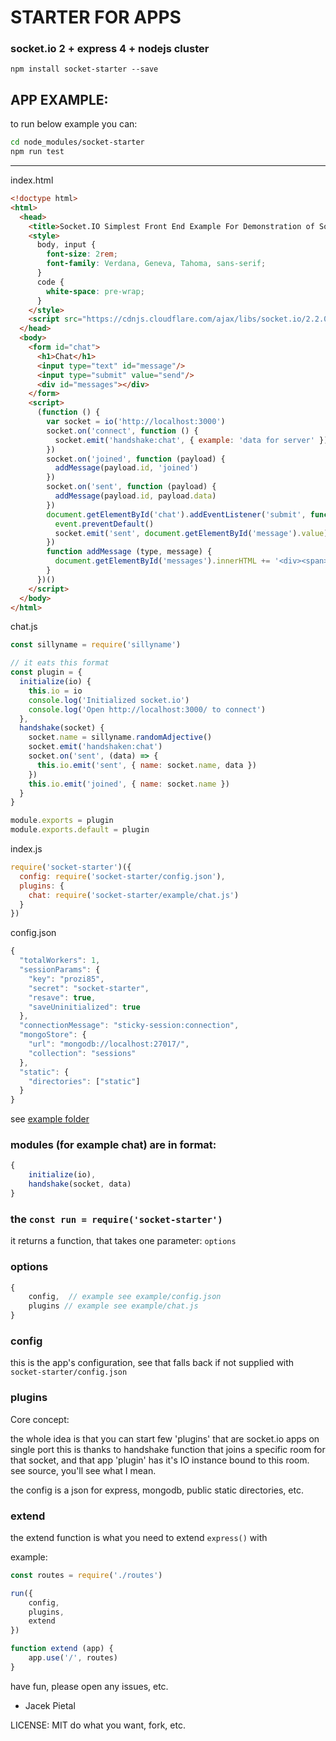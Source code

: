 # STARTER FOR APPS

### socket.io 2 + express 4 + nodejs cluster

`npm install socket-starter --save`

## APP EXAMPLE:

to run below example you can:

```bash
cd node_modules/socket-starter
npm run test
```

----

index.html
```html
<!doctype html>
<html>
  <head>
    <title>Socket.IO Simplest Front End Example For Demonstration of Socket-Starter</title>
    <style>
      body, input {
        font-size: 2rem;
        font-family: Verdana, Geneva, Tahoma, sans-serif;
      }
      code {
        white-space: pre-wrap;
      }
    </style>
    <script src="https://cdnjs.cloudflare.com/ajax/libs/socket.io/2.2.0/socket.io.js"></script>
  </head>
  <body>
    <form id="chat">
      <h1>Chat</h1>
      <input type="text" id="message"/>
      <input type="submit" value="send"/>
      <div id="messages"></div>
    </form>
    <script>
      (function () {
        var socket = io('http://localhost:3000')
        socket.on('connect', function () {
          socket.emit('handshake:chat', { example: 'data for server' })
        })
        socket.on('joined', function (payload) {
          addMessage(payload.id, 'joined')
        })
        socket.on('sent', function (payload) {
          addMessage(payload.id, payload.data)
        })
        document.getElementById('chat').addEventListener('submit', function (event) {
          event.preventDefault()
          socket.emit('sent', document.getElementById('message').value)
        })
        function addMessage (type, message) {
          document.getElementById('messages').innerHTML += '<div><span>' + type + '</span> <code>' + message + '</code></div>\n'
        }
      })()
    </script>
  </body>
</html>
```

chat.js
```javascript
const sillyname = require('sillyname')

// it eats this format
const plugin = {
  initialize(io) {
    this.io = io
    console.log('Initialized socket.io')
    console.log('Open http://localhost:3000/ to connect')
  },
  handshake(socket) {
    socket.name = sillyname.randomAdjective()
    socket.emit('handshaken:chat')
    socket.on('sent', (data) => {
      this.io.emit('sent', { name: socket.name, data })
    })
    this.io.emit('joined', { name: socket.name })
  }
}

module.exports = plugin
module.exports.default = plugin
```

index.js
```javascript
require('socket-starter')({
  config: require('socket-starter/config.json'),
  plugins: {
    chat: require('socket-starter/example/chat.js')
  }
})
```

config.json
```javascript
{
  "totalWorkers": 1,
  "sessionParams": {
    "key": "prozi85",
    "secret": "socket-starter",
    "resave": true,
    "saveUninitialized": true
  },
  "connectionMessage": "sticky-session:connection",
  "mongoStore": {
    "url": "mongodb://localhost:27017/",
    "collection": "sessions"
  },
  "static": {
    "directories": ["static"]
  }
}
```

see [example folder](https://github.com/Prozi/socket-starter/tree/master/example)


### modules (for example chat) are in format:

```javascript
{ 
    initialize(io), 
    handshake(socket, data)
}
```

### the `const run = require('socket-starter')`

it returns a function, that takes one parameter: `options`

### options

```javascript
{
    config,  // example see example/config.json
    plugins // example see example/chat.js
}
```

### config

this is the app's configuration, see that falls back if not supplied with `socket-starter/config.json`

### plugins

Core concept:

the whole idea is that you can start few 'plugins' that are socket.io apps on single port
this is thanks to handshake function that joins a specific room for that socket, 
and that app 'plugin' has it's IO instance bound to this room. see source, you'll see what I mean.

the config is a json for express, mongodb, public static directories, etc.

### extend

the extend function is what you need to extend `express()` with

example:
```javascript
const routes = require('./routes')

run({
    config,
    plugins,
    extend
})

function extend (app) {
    app.use('/', routes)
}
```

have fun, please open any issues, etc.

- Jacek Pietal

LICENSE: MIT do what you want, fork, etc.

